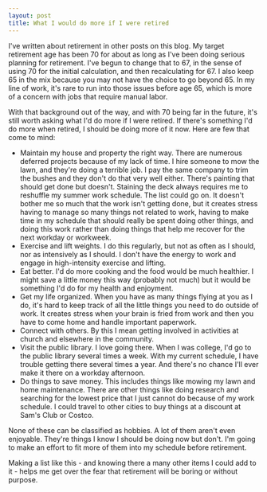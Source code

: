 ```yaml
---
layout: post
title: What I would do more if I were retired
---
```

I've written about retirement in other posts on this blog. My target retirement age has been 70 for about as long as I've been doing serious planning for retirement. I've begun to change that to 67, in the sense of using 70 for the initial calculation, and then recalculating for 67. I also keep 65 in the mix because you may not have the choice to go beyond 65. In my line of work, it's rare to run into those issues before age 65, which is more of a concern with jobs that require manual labor.

With that background out of the way, and with 70 being far in the future, it's still worth asking what I'd do more if I were retired. If there's something I'd do more when retired, I should be doing more of it now. Here are few that come to mind:

- Maintain my house and property the right way. There are numerous deferred projects because of my lack of time. I hire someone to mow the lawn, and they're doing a terrible job. I pay the same company to trim the bushes and they don't do that very well either. There's painting that should get done but doesn't. Staining the deck always requires me to reshuffle my summer work schedule. The list could go on. It doesn't bother me so much that the work isn't getting done, but it creates stress having to manage so many things not related to work, having to make time in my schedule that should really be spent doing other things, and doing this work rather than doing things that help me recover for the next workday or workweek.
- Exercise and lift weights. I do this regularly, but not as often as I should, nor as intensively as I should. I don't have the energy to work and engage in high-intensity exercise and lifting.
- Eat better. I'd do more cooking and the food would be much healthier. I might save a little money this way (probably not much) but it would be something I'd do for my health and enjoyment.
- Get my life organized. When you have as many things flying at you as I do, it's hard to keep track of all the little things you need to do outside of work. It creates stress when your brain is fried from work and then you have to come home and handle important paperwork.
- Connect with others. By this I mean getting involved in activities at church and elsewhere in the community.
- Visit the public library. I love going there. When I was college, I'd go to the public library several times a week. With my current schedule, I have trouble getting there several times a year. And there's no chance I'll ever make it there on a workday afternoon.
- Do things to save money. This includes things like mowing my lawn and home maintenance. There are other things like doing research and searching for the lowest price that I just cannot do because of my work schedule. I could travel to other cities to buy things at a discount at Sam's Club or Costco.

None of these can be classified as hobbies. A lot of them aren't even enjoyable. They're things I know I should be doing now but don't. I'm going to make an effort to fit more of them into my schedule before retirement.

Making a list like this - and knowing there a many other items I could add to it - helps me get over the fear that retirement will be boring or without purpose.